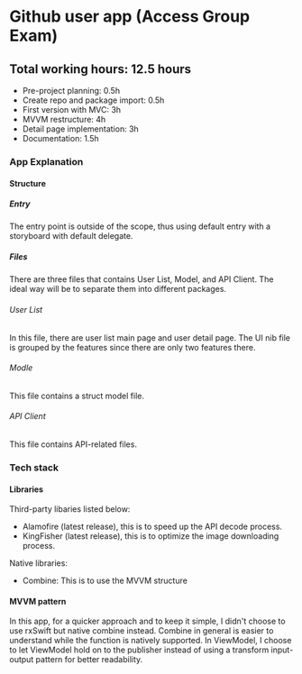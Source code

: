 # Github user app (Access Group Exam)

## Total working hours: 12.5 hours
- Pre-project planning: 0.5h
- Create repo and package import: 0.5h
- First version with MVC: 3h
- MVVM restructure: 4h
- Detail page implementation: 3h
- Documentation: 1.5h

### App Explanation
#### Structure
##### Entry
The entry point is outside of the scope, thus using default entry with a storyboard with default delegate.
##### Files
There are three files that contains User List, Model, and API Client. The ideal way will be to separate them into different packages.
###### User List
In this file, there are user list main page and user detail page. The UI nib file is grouped by the features since there are only two features there.
###### Modle
This file contains a struct model file.
###### API Client
This file contains API-related files.

### Tech stack
#### Libraries
Third-party libaries listed below:

- Alamofire (latest release), this is to speed up the API decode process.
- KingFisher (latest release), this is to optimize the image downloading process.


Native libraries:

- Combine: This is to use the MVVM structure

#### MVVM pattern
In this app, for a quicker approach and to keep it simple, I didn't choose to use rxSwift but native combine instead. Combine in general is easier to understand while the function is natively supported. In ViewModel, I choose to let ViewModel hold on to the publisher instead of using a transform input-output pattern for better readability. 
